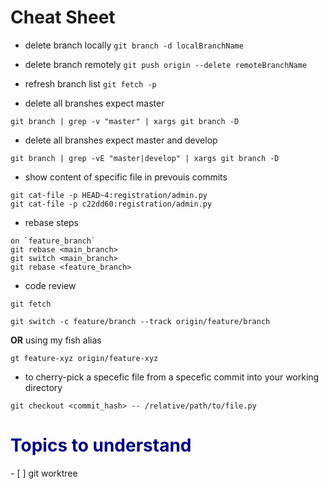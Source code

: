 # Cheat Sheet
- delete branch locally
`git branch -d localBranchName`
- delete branch remotely
`git push origin --delete remoteBranchName`
- refresh branch list
`git fetch -p`

- delete all branshes expect master
```shell
git branch | grep -v "master" | xargs git branch -D
```
- delete all branshes expect master and develop
```shell
git branch | grep -vE "master|develop" | xargs git branch -D
```
- show content of specific file in prevouis commits
```shell
git cat-file -p HEAD~4:registration/admin.py
git cat-file -p c22dd60:registration/admin.py
```

- rebase steps
```shell
on `feature_branch`
git rebase <main_branch>
git switch <main_branch>
git rebase <feature_branch>
```
- code review
```shell
git fetch
```


```shell
git switch -c feature/branch --track origin/feature/branch
```
**OR** using my fish alias
```shell
gt feature-xyz origin/feature-xyz
```
- to cherry-pick a specefic file from a specefic commit into your working directory
```shell
git checkout <commit_hash> -- /relative/path/to/file.py
```

<h1 style="color:navy">Topics to understand</h1>
- [ ]  git worktree








